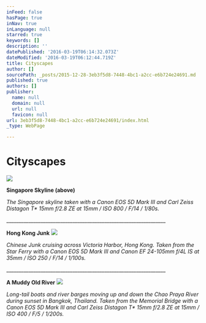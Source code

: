 ```yaml
---
inFeed: false
hasPage: true
inNav: true
inLanguage: null
starred: true
keywords: []
description: ''
datePublished: '2016-03-19T06:14:32.073Z'
dateModified: '2016-03-19T06:12:44.719Z'
title: Cityscapes
author: []
sourcePath: _posts/2015-12-28-3eb3f5d8-7448-4bc1-a2cc-e6b724e24691.md
published: true
authors: []
publisher:
  name: null
  domain: null
  url: null
  favicon: null
url: 3eb3f5d8-7448-4bc1-a2cc-e6b724e24691/index.html
_type: WebPage

---
```

# **Cityscapes**
![](https://s3-us-west-2.amazonaws.com/the-grid-img/p/436b3ed0f28ab305fd711090c718abde350570f5.jpg)

**Singapore Skyline (above)**

_The Singapore skyline taken with a Canon EOS 5D Mark III and Carl Zeiss Distagon T\* 15mm f/2.8 ZE at 15mm / ISO 800 / F/14 / 1/80s._

\_\_\_\_\_\_\_\_\_\_\_\_\_\_\_\_\_\_\_\_\_\_\_\_\_\_\_\_\_\_\_\_\_\_\_\_\_\_\_\_\_\_\_\_\_\_\_\_\_\_\_\_\_\_\_\_\_\_\_\_\_\_\_\_\_

**Hong Kong Junk**
![](https://s3-us-west-2.amazonaws.com/the-grid-img/p/b3fd21ecf6ce8ef0d8980480ca29ad730a8838f0.jpg)

_Chinese Junk cruising across Victoria Harbor, Hong Kong. Taken from the Star Ferry with a Canon EOS 5D Mark III and Canon EF 24-105mm f/4L IS at 35mm / ISO 250 / F/14 / 1/100s._

\_\_\_\_\_\_\_\_\_\_\_\_\_\_\_\_\_\_\_\_\_\_\_\_\_\_\_\_\_\_\_\_\_\_\_\_\_\_\_\_\_\_\_\_\_\_\_\_\_\_\_\_\_\_\_\_\_\_\_\_\_\_\_\_\_

**A Muddy Old River**
![](https://s3-us-west-2.amazonaws.com/the-grid-img/p/70a46acae615fafbd2bd0db4d9899a30219dae0a.jpg)

_Long-tail boats and river barges moving up and down the Chao Praya River during sunset in Bangkok, Thailand. Taken from the Memorial Bridge with a Canon EOS 5D Mark III and Carl Zeiss Distagon T\* 15mm f/2.8 ZE at 15mm / ISO 400 / F/5 / 1/200s._